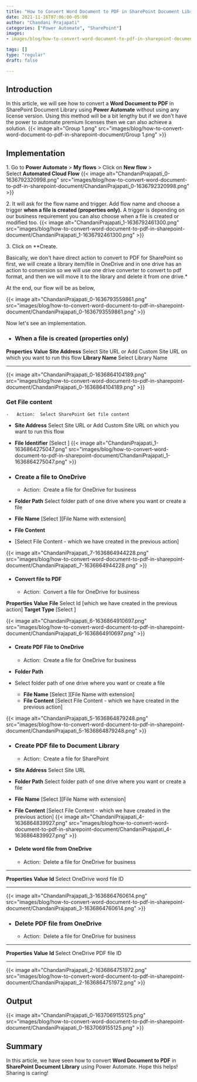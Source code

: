 ```yaml
---
title: "How to Convert Word Document to PDF in SharePoint Document Library using Power Automate?"
date: 2021-11-16T07:06:00-05:00
author: "Chandani Prajapati"
categories: ["Power Automate", "SharePoint"]
images:
- images/blog/how-to-convert-word-document-to-pdf-in-sharepoint-document/ChandaniPrajapati_0-1636792320998.png

tags: []
type: "regular"
draft: false

---
```


## Introduction

In this article, we will see how to convert a **Word Document to PDF**
in SharePoint Document Library using **Power Automate** without using
any license version.
Using this method will be a bit lengthy but if we don't have the power
to automate premium licenses then we can also achieve a solution.
{{< image alt="Group 1.png" src="images/blog/how-to-convert-word-document-to-pdf-in-sharepoint-document/Group 1.png" >}}

## Implementation 
1\. Go to **Power Automate** \> **My flows** \> Click on **New flow** \>
Select **Automated Cloud Flow**
{{< image alt="ChandaniPrajapati_0-1636792320998.png" src="images/blog/how-to-convert-word-document-to-pdf-in-sharepoint-document/ChandaniPrajapati_0-1636792320998.png" >}}
 

2\. It will ask for the flow name and trigger.
Add flow name and choose a trigger **when a file is created (properties
only).** A trigger is depending on our business requirement you can also
choose when a file is created or modified too.
{{< image alt="ChandaniPrajapati_1-1636792461300.png" src="images/blog/how-to-convert-word-document-to-pdf-in-sharepoint-document/ChandaniPrajapati_1-1636792461300.png" >}}

3\. Click on **Create.

  Basically, we don't have direct action to convert to PDF for SharePoint so first, we will create a library item/file in OneDrive and in one drive has an action to conversion so we will use one drive converter to convert to pdf format, and then we will move it to the library and delete it from one drive.*

At the end, our flow will be as below,

{{< image alt="ChandaniPrajapati_0-1636793559861.png" src="images/blog/how-to-convert-word-document-to-pdf-in-sharepoint-document/ChandaniPrajapati_0-1636793559861.png" >}}
 

Now let's see an implementation.

-   ### When a file is created (properties only) 

  **Properties**     **Value**
  **Site Address**   Select Site URL or Add Custom Site URL on which you want to run this flow
  **Library Name**   Select Library Name
  ------------------ ---------------------------------------------------------------------------
{{< image alt="ChandaniPrajapati_0-1636864104189.png" src="images/blog/how-to-convert-word-document-to-pdf-in-sharepoint-document/ChandaniPrajapati_0-1636864104189.png" >}}

### Get File content 

    -   Action:  Select SharePoint Get file content


  - **Site Address**
   Select Site URL or Add Custom Site URL on which you want to run this flow
  - **File Identifier** 
  [Select ]
{{< image alt="ChandaniPrajapati_1-1636864275047.png" src="images/blog/how-to-convert-word-document-to-pdf-in-sharepoint-document/ChandaniPrajapati_1-1636864275047.png" >}}

-   ### Create a file to OneDrive 

    -   Action:  Create a file for OneDrive for business
 
  - **Folder Path** 
  Select folder path of one drive where you want or create a file
  - **File Name** 
  [Select ][File Name with extension]
  - **File Content**
- [Select File Content - which we have created in the previous action]

{{< image alt="ChandaniPrajapati_7-1636864944228.png" src="images/blog/how-to-convert-word-document-to-pdf-in-sharepoint-document/ChandaniPrajapati_7-1636864944228.png" >}}

-   #### Convert file to PDF 

    -   Action:  Convert a file for OneDrive for business

  **Properties**    **Value**
  **File**          Select Id [which we have created in the previous action]
  **Target Type**   [Select ]

{{< image alt="ChandaniPrajapati_6-1636864910697.png" src="images/blog/how-to-convert-word-document-to-pdf-in-sharepoint-document/ChandaniPrajapati_6-1636864910697.png" >}}
-   #### Create PDF File to OneDrive 

    -   Action:  Create a file for OneDrive for business


  - **Folder Path**    
- Select folder path of one drive where you want or create a file
  - **File Name**
  [Select ][File Name with extension]
  - **File Content**
  [Select File Content - which we have created in the previous action]

{{< image alt="ChandaniPrajapati_5-1636864879248.png" src="images/blog/how-to-convert-word-document-to-pdf-in-sharepoint-document/ChandaniPrajapati_5-1636864879248.png" >}}

-   ### Create PDF file to Document Library 

    -   Action:  Create a file for SharePoint
  - **Site Address**
  Select Site URL
  - **Folder Path**
   Select folder path of one drive where you want or create a file
  - **File Name** 
  [Select ][File Name with extension]
  - **File Content**
  [Select File Content - which we have created in the previous action]
{{< image alt="ChandaniPrajapati_4-1636864839927.png" src="images/blog/how-to-convert-word-document-to-pdf-in-sharepoint-document/ChandaniPrajapati_4-1636864839927.png" >}}

-   #### Delete word file from OneDrive 

    -   Action:  Delete a file for OneDrive for business

  ---------------- ------------------------------
  **Properties**   **Value**
  **Id**           Select OneDrive word file ID
  ---------------- ------------------------------
{{< image alt="ChandaniPrajapati_3-1636864760614.png" src="images/blog/how-to-convert-word-document-to-pdf-in-sharepoint-document/ChandaniPrajapati_3-1636864760614.png" >}}

-   ### Delete PDF file from OneDrive 

    -   Action:  Delete a file for OneDrive for business

  ---------------- -----------------------------
  **Properties**   **Value**
  **Id**           Select OneDrive PDF file ID
  ---------------- -----------------------------
{{< image alt="ChandaniPrajapati_2-1636864751972.png" src="images/blog/how-to-convert-word-document-to-pdf-in-sharepoint-document/ChandaniPrajapati_2-1636864751972.png" >}}

## Output 

{{< image alt="ChandaniPrajapati_0-1637069155125.png" src="images/blog/how-to-convert-word-document-to-pdf-in-sharepoint-document/ChandaniPrajapati_0-1637069155125.png" >}}
 

## Summary 

In this article, we have seen how to convert **Word Document to PDF** in
**SharePoint Document Library** using Power Automate.
Hope this helps!
Sharing is caring!
